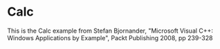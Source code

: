 # Calc
This is the Calc example from Stefan Bjornander, "Microsoft Visual C++: Windows Applications by Example", Packt Publishing 2008, pp 239-328
